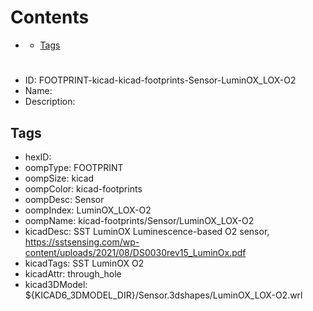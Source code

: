 



Contents
========

* [](#)
	* [Tags](#tags)

# 

- ID: FOOTPRINT-kicad-kicad-footprints-Sensor-LuminOX_LOX-O2
- Name: 
- Description: 

## Tags

- hexID: 
- oompType: FOOTPRINT
- oompSize: kicad
- oompColor: kicad-footprints
- oompDesc: Sensor
- oompIndex: LuminOX_LOX-O2
- oompName: kicad-footprints/Sensor/LuminOX_LOX-O2
- kicadDesc: SST LuminOX Luminescence-based O2 sensor, https://sstsensing.com/wp-content/uploads/2021/08/DS0030rev15_LuminOx.pdf
- kicadTags: SST LuminOX O2
- kicadAttr: through_hole
- kicad3DModel: ${KICAD6_3DMODEL_DIR}/Sensor.3dshapes/LuminOX_LOX-O2.wrl
